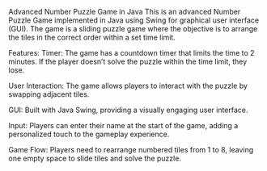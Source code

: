 Advanced Number Puzzle Game in Java
This is an advanced Number Puzzle Game implemented in Java using Swing for graphical user interface (GUI). The game is a sliding puzzle game where the objective is to arrange the tiles in the correct order within a set time limit.

Features:
Timer: The game has a countdown timer that limits the time to 2 minutes. If the player doesn’t solve the puzzle within the time limit, they lose.

User Interaction: The game allows players to interact with the puzzle by swapping adjacent tiles.

GUI: Built with Java Swing, providing a visually engaging user interface.

Input: Players can enter their name at the start of the game, adding a personalized touch to the gameplay experience.

Game Flow: Players need to rearrange numbered tiles from 1 to 8, leaving one empty space to slide tiles and solve the puzzle.
